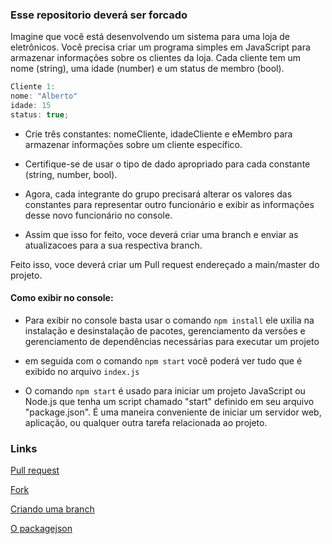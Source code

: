  ### Esse repositorio deverá ser forcado


Imagine que você está desenvolvendo um sistema para uma loja de eletrônicos.
Você precisa criar um programa simples em JavaScript para armazenar informações
sobre os clientes da loja. Cada cliente tem um nome (string), uma idade (number) 
e um status de membro (bool).



 ~~~javascript
Cliente 1: 
nome: "Alberto"
idade: 15
status: true;
~~~




- Crie três constantes: nomeCliente, idadeCliente e eMembro para armazenar informações sobre um cliente específico.
- Certifique-se de usar o tipo de dado apropriado para cada constante (string, number, bool).

- Agora, cada integrante do grupo precisará alterar os valores das constantes para representar outro funcionário
e exibir as informações desse novo funcionário no console.

- Assim que isso for feito, voce deverá criar uma branch e enviar as atualizacoes para a sua respectiva branch. 

Feito isso, voce deverá criar um Pull request endereçado a main/master do projeto.

#### Como exibir no console:

- Para exibir no console basta usar o comando `npm install`
ele uxilia na instalação e desinstalação de pacotes, gerenciamento da versões e gerenciamento de dependências necessárias para executar um projeto

- em seguida com o comando `npm start` você poderá ver tudo que é exibido no arquivo `index.js`

- O comando `npm start` é usado para iniciar um projeto JavaScript ou Node.js que tenha um script chamado "start" definido em seu arquivo "package.json". É uma maneira conveniente de iniciar um servidor web, aplicação, ou qualquer outra tarefa relacionada ao projeto.



### Links
[Pull request](https://coodesh.com/blog/dicionario/o-que-e-pull-request-pr/)

[Fork](https://link-url-here.org)

[Criando uma branch](https://githowto.com/pt-BR/creating_a_branch)

[O packagejson](https://githowto.com/pt-BR/creating_a_branch](https://dev.to/stanley/a-anatomia-do-package-json-1k4k#:~:text=O%20package.,depend%C3%AAncias%20s%C3%A3o%20gerenciadas%20pelo%20NPM.)https://dev.to/stanley/a-anatomia-do-package-json-1k4k#:~:text=O%20package.,depend%C3%AAncias%20s%C3%A3o%20gerenciadas%20pelo%20NPM.)



